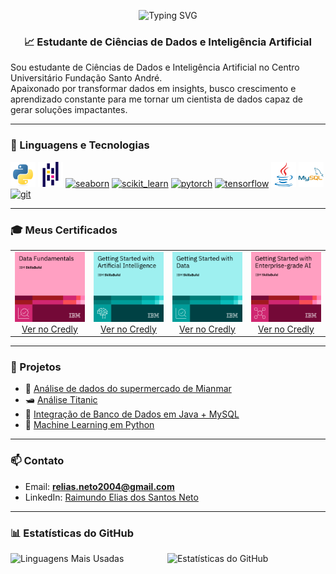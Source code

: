 <p align="center">
  <img src="https://readme-typing-svg.demolab.com?font=Fira+Code&pause=1000&color=00C2FF&center=true&vCenter=true&width=600&lines=Oie+,+eu+sou+o+Raimundo+Elias" alt="Typing SVG" />
</p>

<h3 align="center">📈 Estudante de Ciências de Dados e Inteligência Artificial</h3>

<p>
Sou estudante de Ciências de Dados e Inteligência Artificial no Centro Universitário Fundação Santo André.<br>
Apaixonado por transformar dados em insights, busco crescimento e aprendizado constante para me tornar um cientista de dados capaz de gerar soluções impactantes.
</p>

---

<h3>🚀 Linguagens e Tecnologias</h3>
<p>
<a href="https://www.python.org" target="_blank" rel="noreferrer"><img src="https://raw.githubusercontent.com/devicons/devicon/master/icons/python/python-original.svg" alt="python" width="40"/></a>
<a href="https://pandas.pydata.org/" target="_blank" rel="noreferrer"><img src="https://raw.githubusercontent.com/devicons/devicon/master/icons/pandas/pandas-original.svg" alt="pandas" width="40"/></a>
<a href="https://seaborn.pydata.org/" target="_blank" rel="noreferrer"><img src="https://seaborn.pydata.org/_images/logo-mark-lightbg.svg" alt="seaborn" width="40"/></a>
<a href="https://scikit-learn.org/" target="_blank" rel="noreferrer"><img src="https://upload.wikimedia.org/wikipedia/commons/0/05/Scikit_learn_logo_small.svg" alt="scikit_learn" width="40"/></a>
<a href="https://pytorch.org/" target="_blank" rel="noreferrer"><img src="https://www.vectorlogo.zone/logos/pytorch/pytorch-icon.svg" alt="pytorch" width="40"/></a>
<a href="https://www.tensorflow.org" target="_blank" rel="noreferrer"><img src="https://www.vectorlogo.zone/logos/tensorflow/tensorflow-icon.svg" alt="tensorflow" width="40"/></a>
<a href="https://www.java.com" target="_blank" rel="noreferrer"><img src="https://raw.githubusercontent.com/devicons/devicon/master/icons/java/java-original.svg" alt="java" width="40"/></a>
<a href="https://www.mysql.com/" target="_blank" rel="noreferrer"><img src="https://raw.githubusercontent.com/devicons/devicon/master/icons/mysql/mysql-original-wordmark.svg" alt="mysql" width="40"/></a>
<a href="https://git-scm.com/" target="_blank" rel="noreferrer"><img src="https://www.vectorlogo.zone/logos/git-scm/git-scm-icon.svg" alt="git" width="40"/></a>
</p>

---

<h3>🎓 Meus Certificados</h3>
<p>
<table>
<tr>
<td align="center">
<img src="data-fundamentals.png" width="200"/><br>
<a href="https://www.credly.com/badges/b93b53c6-f812-4fa8-84e0-a9fe0a17f379/public_url" target="_blank">Ver no Credly</a>
</td>
<td align="center">
<img src="getting-started-with-artificial-intelligence.png" width="200"/><br>
<a href="https://www.credly.com/badges/3b8e8570-2649-4e90-ad79-cc8e7c84b8bb/public_url" target="_blank">Ver no Credly</a>
</td>
<td align="center">
<img src="getting-started-with-data.png" width="200"/><br>
<a href="https://www.credly.com/badges/3dc97af9-188f-4043-8bc0-ef9e58163bbb/public_url" target="_blank">Ver no Credly</a>
</td>
<td align="center">
<img src="getting-started-with-enterprise-grade-ai.2 (1).png" width="200"/><br>
<a href="https://www.credly.com/badges/9cba450e-057b-471a-9765-ba512a606a9b/public_url" target="_blank">Ver no Credly</a>
</td>
</tr>
</table>
</p>

---

### 🔭 Projetos
- 🛒 [Análise de dados do supermercado de Mianmar](https://github.com/Raimundo2004/An-lise-supermercado.git)  
- 🛥️ [Análise Titanic](https://github.com/Raimundo2004/An-lise-de-dados-com-a-base-de-dados-do-Titanic.git)  
- 🔢 [Integração de Banco de Dados em Java + MySQL](https://github.com/Raimundo2004/Java-com-BD.git)  
- 🤖 [Machine Learning em Python](https://github.com/Raimundo2004/ML.git)

---

### 📫 Contato
- Email: **relias.neto2004@gmail.com**  
- LinkedIn: [Raimundo Elias dos Santos Neto](https://www.linkedin.com/in/raimundo-elias-dos-santos-neto)

---

<h3>📊 Estatísticas do GitHub</h3>
<p>
<img src="https://github-readme-stats.vercel.app/api/top-langs/?username=raimundo2004&layout=compact&theme=tokyonight&include_all_commits=true" alt="Linguagens Mais Usadas" width="49%" style="display:inline-block;"/>
<img src="https://github-readme-stats.vercel.app/api?username=raimundo2004&show_icons=true&theme=tokyonight&include_all_commits=true" alt="Estatísticas do GitHub" width="49%" style="display:inline-block;"/>
</p>
